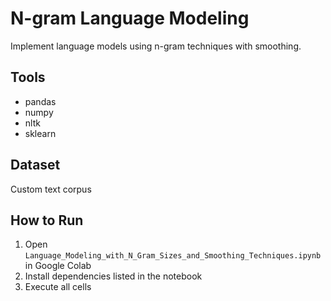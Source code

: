 # N-gram Language Modeling

Implement language models using n-gram techniques with smoothing.

## Tools
- pandas
- numpy
- nltk
- sklearn

## Dataset
Custom text corpus

## How to Run
1. Open `Language_Modeling_with_N_Gram_Sizes_and_Smoothing_Techniques.ipynb` in Google Colab
2. Install dependencies listed in the notebook
3. Execute all cells
